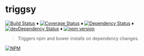 # triggsy

[![Build Status](https://travis-ci.org/tdeekens/triggsy.svg?branch=master)](https://travis-ci.org/tdeekens/triggsy) ♦️
[![Coverage Status](https://coveralls.io/repos/tdeekens/triggsy/badge.svg?branch=master&service=github)](https://coveralls.io/github/tdeekens/triggsy?branch=master) ♦️
[![Dependency Status](https://david-dm.org/tdeekens/triggsy.svg?style=flat)](https://david-dm.org/tdeekens/triggsy) ♦️
[![devDependency Status](https://david-dm.org/tdeekens/triggsy/dev-status.svg)](https://david-dm.org/tdeekens/triggsy#info=devDependencies) ♦️
[![npm version](https://badge.fury.io/js/triggsy.svg)](http://badge.fury.io/js/triggsy)

> Triggers npm and bower installs on dependency changes.

[![NPM](https://nodei.co/npm/triggsy.png)](https://nodei.co/npm/triggsy/)
